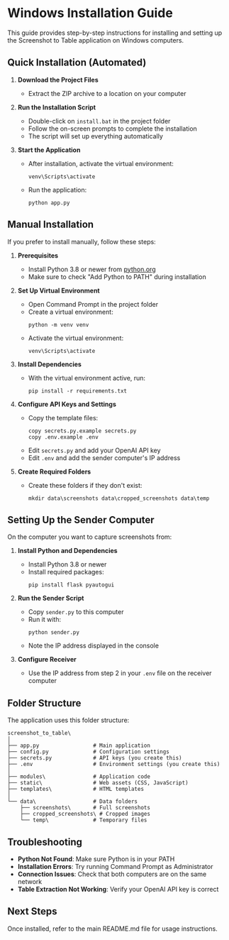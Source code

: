 # Windows Installation Guide

This guide provides step-by-step instructions for installing and setting up the Screenshot to Table application on Windows computers.

## Quick Installation (Automated)

1. **Download the Project Files**
   - Extract the ZIP archive to a location on your computer

2. **Run the Installation Script**
   - Double-click on `install.bat` in the project folder
   - Follow the on-screen prompts to complete the installation
   - The script will set up everything automatically

3. **Start the Application**
   - After installation, activate the virtual environment:
     ```
     venv\Scripts\activate
     ```
   - Run the application:
     ```
     python app.py
     ```

## Manual Installation

If you prefer to install manually, follow these steps:

1. **Prerequisites**
   - Install Python 3.8 or newer from [python.org](https://www.python.org/downloads/)
   - Make sure to check "Add Python to PATH" during installation

2. **Set Up Virtual Environment**
   - Open Command Prompt in the project folder
   - Create a virtual environment:
     ```
     python -m venv venv
     ```
   - Activate the virtual environment:
     ```
     venv\Scripts\activate
     ```

3. **Install Dependencies**
   - With the virtual environment active, run:
     ```
     pip install -r requirements.txt
     ```

4. **Configure API Keys and Settings**
   - Copy the template files:
     ```
     copy secrets.py.example secrets.py
     copy .env.example .env
     ```
   - Edit `secrets.py` and add your OpenAI API key
   - Edit `.env` and add the sender computer's IP address

5. **Create Required Folders**
   - Create these folders if they don't exist:
     ```
     mkdir data\screenshots data\cropped_screenshots data\temp
     ```

## Setting Up the Sender Computer

On the computer you want to capture screenshots from:

1. **Install Python and Dependencies**
   - Install Python 3.8 or newer
   - Install required packages:
     ```
     pip install flask pyautogui
     ```

2. **Run the Sender Script**
   - Copy `sender.py` to this computer
   - Run it with:
     ```
     python sender.py
     ```
   - Note the IP address displayed in the console

3. **Configure Receiver**
   - Use the IP address from step 2 in your `.env` file on the receiver computer

## Folder Structure

The application uses this folder structure:

```
screenshot_to_table\
│
├── app.py                 # Main application
├── config.py              # Configuration settings
├── secrets.py             # API keys (you create this)
├── .env                   # Environment settings (you create this)
│
├── modules\               # Application code
├── static\                # Web assets (CSS, JavaScript)
├── templates\             # HTML templates
│
└── data\                  # Data folders
    ├── screenshots\       # Full screenshots
    ├── cropped_screenshots\ # Cropped images
    └── temp\              # Temporary files
```

## Troubleshooting

- **Python Not Found**: Make sure Python is in your PATH
- **Installation Errors**: Try running Command Prompt as Administrator
- **Connection Issues**: Check that both computers are on the same network
- **Table Extraction Not Working**: Verify your OpenAI API key is correct

## Next Steps

Once installed, refer to the main README.md file for usage instructions.